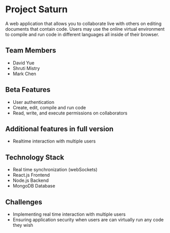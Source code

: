 # Project Saturn
A web application that allows you to collaborate live with others on editing documents that contain code. Users may use the online virtual environment to compile and run code in different languages all inside of their browser.   

## Team Members
- David Yue
- Shruti Mistry
- Mark Chen

## Beta Features
- User authentication
- Create, edit, compile and run code
- Read, write, and execute permissions on collaborators 

## Additional features in full version
- Realtime interaction with multiple users

## Technology Stack
- Real time synchronization (webSockets)
- React.js Frontend
- Node.js Backend
- MongoDB Database

## Challenges
- Implementing real time interaction with multiple users
- Ensuring application security when users are can virtually run any code they wish
